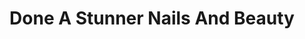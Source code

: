 ---
title: "Done A Stunner Nails And Beauty"
url: /abbotsford/done-a-stunner-nails-and-beauty/
shop: Kosmetik
---